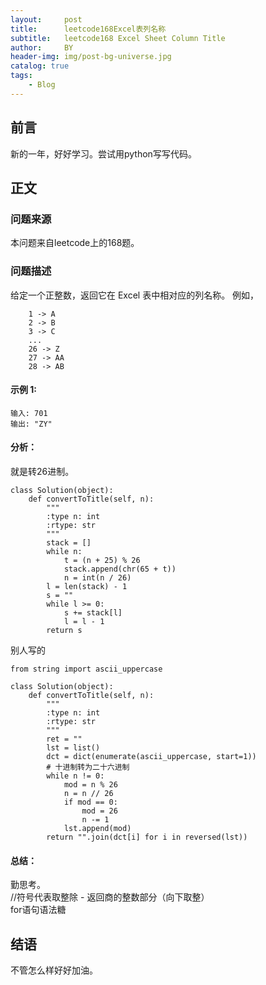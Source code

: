 ```yaml
---
layout:     post
title:      leetcode168Excel表列名称
subtitle:   leetcode168 Excel Sheet Column Title
author:     BY
header-img: img/post-bg-universe.jpg
catalog: true
tags:
    - Blog
---
```



## 前言

新的一年，好好学习。尝试用python写写代码。

## 正文

### 问题来源

本问题来自leetcode上的168题。

### 问题描述

给定一个正整数，返回它在 Excel 表中相对应的列名称。
例如，
```
    1 -> A
    2 -> B
    3 -> C
    ...
    26 -> Z
    27 -> AA
    28 -> AB  
```

#### 示例 1:
```
输入: 701
输出: "ZY"
``` 

#### 分析：
就是转26进制。
```
class Solution(object):
    def convertToTitle(self, n):
        """
        :type n: int
        :rtype: str
        """
        stack = []
        while n:
            t = (n + 25) % 26
            stack.append(chr(65 + t))
            n = int(n / 26)
        l = len(stack) - 1
        s = ""
        while l >= 0:
            s += stack[l]
            l = l - 1
        return s
```

别人写的
```
from string import ascii_uppercase

class Solution(object):
    def convertToTitle(self, n):
        """
        :type n: int
        :rtype: str
        """
        ret = ""
        lst = list()
        dct = dict(enumerate(ascii_uppercase, start=1))
        # 十进制转为二十六进制
        while n != 0:
            mod = n % 26
            n = n // 26
            if mod == 0:
                mod = 26
                n -= 1
            lst.append(mod)
        return "".join(dct[i] for i in reversed(lst))
```

#### 总结：
勤思考。  
//符号代表取整除 - 返回商的整数部分（向下取整）  
for语句语法糖

## 结语
不管怎么样好好加油。
